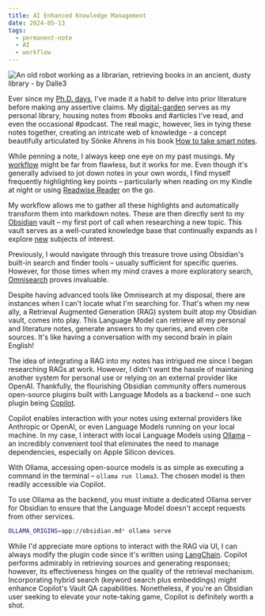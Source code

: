 ```yaml
---
title: AI Enhanced Knowledge Management
date: 2024-05-13
tags:
  - permanent-note
  - AI
  - workflow
---
```

![An old robot working as a librarian, retrieving books in an ancient, dusty library - by Dalle3](notes/attachments/librarian-robot.png)

Ever since my [Ph.D. days](notes/10%20Years%20Later.%20Lessons%20from%20My%20PhD%20Experience.md), I've made it a habit to delve into prior literature before making any assertive claims. My [digital-garden](mocs/digital-garden.md) serves as my personal library, housing notes from #books  and #articles I've read, and even the occasional #podcast. The real magic, however, lies in tying these notes together, creating an intricate web of knowledge - a concept beautifully articulated by Sönke Ahrens in his book [How to take smart notes](literature-notes/Books/How%20to%20take%20smart%20notes.md).

While penning a note, I always keep one eye on my past musings. My [workflow](notes/My%20workflow%20for%20my%20public%20second%20brain.md) might be far from flawless, but it works for me. Even though it's generally advised to jot down notes in your own words, I find myself frequently highlighting key points – particularly when reading on my Kindle at night or using [Readwise Reader](https://readwise.io/read) on the go.

My workflow allows me to gather all these highlights and automatically transform them into markdown notes. These are then directly sent to my [Obsidian](https://obsidian.md/) vault – my first port of call when researching a new topic. This vault serves as a well-curated knowledge base that continually expands as I explore [new](mocs/now.md)  subjects of interest.

Previously, I would navigate through this treasure trove using Obsidian's built-in search and finder tools – usually sufficient for specific queries. However, for those times when my mind craves a more exploratory search, [Omnisearch](https://publish.obsidian.md/omnisearch/Index) proves invaluable.

Despite having advanced tools like Omnisearch at my disposal, there are instances when I can't locate what I'm searching for. That's when my new ally, a Retrieval Augmented Generation (RAG) system built atop my Obsidian vault, comes into play. This Language Model can retrieve all my personal and literature notes, generate answers to my queries, and even cite sources. It's like having a conversation with my second brain in plain English!

The idea of integrating a RAG into my notes has intrigued me since I began researching RAGs at work. However, I didn't want the hassle of maintaining another system for personal use or relying on an external provider like OpenAI. Thankfully, the flourishing Obsidian community offers numerous open-source plugins built with Language Models as a backend – one such plugin being [Copilot](https://github.com/logancyang/obsidian-copilot).

Copilot enables interaction with your notes using external providers like Anthropic or OpenAI, or even Language Models running on your local machine. In my case, I interact with local Language Models using [Ollama](https://ollama.com/) – an incredibly convenient tool that eliminates the need to manage dependencies, especially on Apple Silicon devices.

With Ollama, accessing open-source models is as simple as executing a command in the terminal – ```ollama run llama3```. The chosen model is then readily accessible via Copilot.

To use Ollama as the backend, you must initiate a dedicated Ollama server for Obsidian to ensure that the Language Model doesn't accept requests from other services.

```bash
OLLAMA_ORIGINS=app://obsidian.md* ollama serve
```

While I'd appreciate more options to interact with the RAG via UI, I can always modify the plugin code since it's written using [LangChain](https://www.langchain.com/). Copilot performs admirably in retrieving sources and generating responses; however, its effectiveness hinges on the quality of the retrieval mechanism. Incorporating hybrid search (keyword search plus embeddings) might enhance Copilot's Vault QA capabilities. Nonetheless, if you're an Obsidian user seeking to elevate your note-taking game, Copilot is definitely worth a shot.


